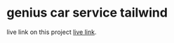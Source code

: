 # genius car service tailwind

live link on this project [live link](https://genius-car-service-tailwind.web.app/).
